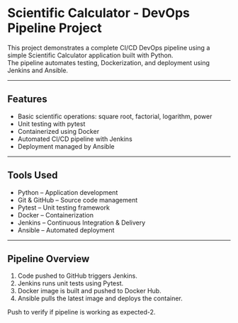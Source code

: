 # Scientific Calculator - DevOps Pipeline Project

This project demonstrates a complete CI/CD DevOps pipeline using a simple Scientific Calculator application built with Python.  
The pipeline automates testing, Dockerization, and deployment using Jenkins and Ansible.

---

## Features
- Basic scientific operations: square root, factorial, logarithm, power  
- Unit testing with pytest  
- Containerized using Docker  
- Automated CI/CD pipeline with Jenkins  
- Deployment managed by Ansible

---

## Tools Used
- Python – Application development  
- Git & GitHub – Source code management  
- Pytest – Unit testing framework  
- Docker – Containerization  
- Jenkins – Continuous Integration & Delivery  
- Ansible – Automated deployment

---

## Pipeline Overview
1. Code pushed to GitHub triggers Jenkins.  
2. Jenkins runs unit tests using Pytest.  
3. Docker image is built and pushed to Docker Hub.  
4. Ansible pulls the latest image and deploys the container.

Push to verify if pipeline is working as expected-2.
